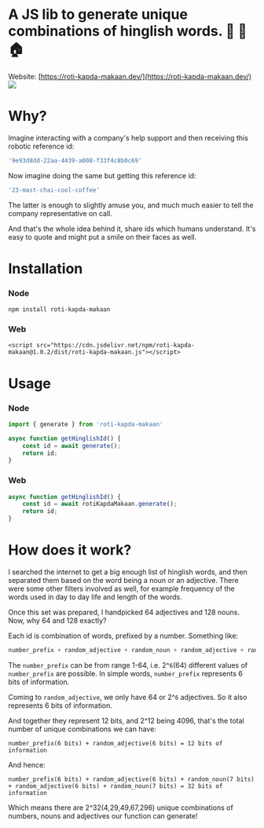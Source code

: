 # A JS lib to generate unique combinations of hinglish words. 🌯 🥻 🏠
Website: [https://roti-kapda-makaan.dev/](https://roti-kapda-makaan.dev/)
![](https://roti-kapda-makaan.dev/img/rkm-logo.png)

# Why?
Imagine interacting with a company's help support and then receiving this robotic reference id: 
```js 
'9e93d8dd-22aa-4439-a008-f33f4c8b0c69'
``` 
Now imagine doing the same but getting this reference id: 
```js
'23-mast-chai-cool-coffee'
```
The latter is enough to slightly amuse you, and much much easier to tell the company representative on call.

And that's the whole idea behind it, share ids which humans understand. It's easy to quote and might put a smile on their faces as well.

# Installation
### Node
```
npm install roti-kapda-makaan
```
### Web
```
<script src="https://cdn.jsdelivr.net/npm/roti-kapda-makaan@1.0.2/dist/roti-kapda-makaan.js"></script>
```

# Usage
### Node
```ts
import { generate } from 'roti-kapda-makaan'

async function getHinglishId() {
    const id = await generate();
    return id;
}
```
### Web
```js
async function getHinglishId() {
    const id = await rotiKapdaMakaan.generate();
    return id;
}
```

# How does it work?
I searched the internet to get a big enough list of hinglish words, and then separated them based on the word being a noun or an adjective. There were some other filters involved as well, for example frequency of the words used in day to day life and length of the words.

Once this set was prepared, I handpicked 64 adjectives and 128 nouns. Now, why 64 and 128 exactly?

Each id is combination of words, prefixed by a number. Something like:
```js
number_prefix + random_adjective + random_noun + random_adjective + random_noun
```

The `number_prefix` can be from range 1-64, i.e. 2^`6`(64) different values of `number_prefix` are possible. In simple words, `number_prefix` represents 6 bits of information.

Coming to `random_adjective`, we only have 64 or 2^`6` adjectives. So it also represents 6 bits of information.

And together they represent 12 bits, and 2^12 being 4096, that's the total number of unique combinations we can have:
```
number_prefix(6 bits) + random_adjective(6 bits) = 12 bits of information
```

And hence:
```
number_prefix(6 bits) + random_adjective(6 bits) + random_noun(7 bits) + random_adjective(6 bits) + random_noun(7 bits) = 32 bits of information
```

Which means there are 2^32(4,29,49,67,296) unique combinations of numbers, nouns and adjectives our function can generate!


